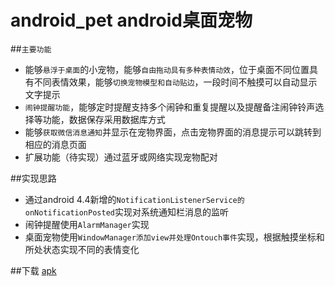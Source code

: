 # android_pet android桌面宠物
##`主要功能`
* 能够`悬浮于桌面`的小宠物，能够`自由拖动具有多种表情动效`，位于桌面不同位置具有不同表情效果，能够`切换宠物模型和自动贴边`，一段时间不触摸可以自动显示文字提示
* `闹钟提醒功能`，能够定时提醒支持多个闹钟和重复提醒以及提醒备注闹钟铃声选择等功能，数据保存采用数据库方式
* 能够`获取微信消息通知`并显示在宠物界面，点击宠物界面的消息提示可以跳转到相应的消息页面
* 扩展功能（待实现）通过蓝牙或网络实现宠物配对  

##实现思路
* 通过android 4.4新增的`NotificationListenerService的onNotificationPosted`实现对系统通知栏消息的监听
* 闹钟提醒使用`AlarmManager`实现
* 桌面宠物使用`WindowManager添加view并处理Ontouch事件`实现，根据触摸坐标和所处状态实现不同的表情变化  


##下载
[apk](android_pet/app/app-release.apk)

